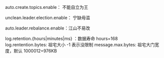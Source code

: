 auto.create.topics.enable： 不能自立为王

unclean.leader.election.enable： 宁缺毋滥

auto.leader.rebalance.enable：江山不易改

log.retention.{hours|minutes|ms} ：数据寿命  hours=168
log.rentention.bytes: 祖宅大小  -1 表示没限制
message.max.bytes: 祖宅大门宽度，默认 1000012=976KB
